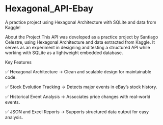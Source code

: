 # Hexagonal_API-Ebay
 A practice project using Hexagonal Architecture with SQLite and data from Kaggle!

About the Project
This API was developed as a practice project by Santiago Celestre, using Hexagonal Architecture and data extracted from Kaggle.
It serves as an experiment in designing and testing a structured API while working with SQLite as a lightweight embedded database.

 Key Features
 
✅ Hexagonal Architecture → Clean and scalable design for maintainable code.

✅ Stock Evolution Tracking → Detects major events in eBay’s stock history.

✅ Historical Event Analysis → Associates price changes with real-world events.

✅ JSON and Excel Reports → Supports structured data output for easy analysis.
